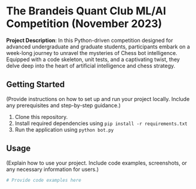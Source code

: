 # The Brandeis Quant Club ML/AI Competition (November 2023)

**Project Description**: In this Python-driven competition designed for advanced undergraduate and graduate students, participants embark on a week-long journey to unravel the mysteries of Chess bot intelligence. Equipped with a code skeleton, unit tests, and a captivating twist, they delve deep into the heart of artificial intelligence and chess strategy.


## Getting Started

(Provide instructions on how to set up and run your project locally. Include any prerequisites and step-by-step guidance.)

1. Clone this repository.
2. Install required dependencies using `pip install -r requirements.txt`
3. Run the application using `python bot.py`

## Usage

(Explain how to use your project. Include code examples, screenshots, or any necessary information for users.)

```python
# Provide code examples here
